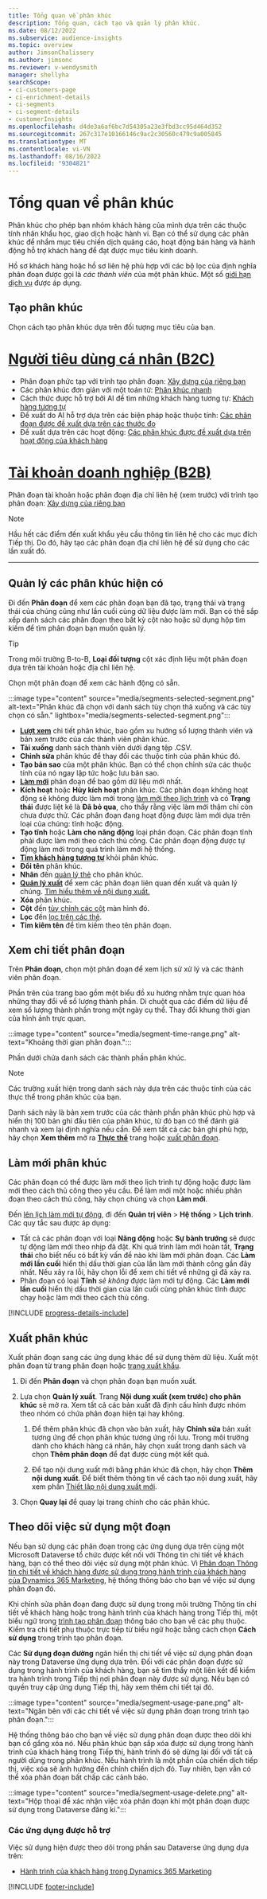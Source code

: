 ```yaml
---
title: Tổng quan về phân khúc
description: Tổng quan, cách tạo và quản lý phân khúc.
ms.date: 08/12/2022
ms.subservice: audience-insights
ms.topic: overview
author: JimsonChalissery
ms.author: jimsonc
ms.reviewer: v-wendysmith
manager: shellyha
searchScope:
- ci-customers-page
- ci-enrichment-details
- ci-segments
- ci-segment-details
- customerInsights
ms.openlocfilehash: d4de3a6af6bc7d54305a23e3fbd3cc95d464d352
ms.sourcegitcommit: 267c317e10166146c9ac2c30560c479c9a005845
ms.translationtype: MT
ms.contentlocale: vi-VN
ms.lasthandoff: 08/16/2022
ms.locfileid: "9304821"
---
```

# <a name="segments-overview"></a>Tổng quan về phân khúc

Phân khúc cho phép bạn nhóm khách hàng của mình dựa trên các thuộc tính nhân khẩu học, giao dịch hoặc hành vi. Bạn có thể sử dụng các phân khúc để nhắm mục tiêu chiến dịch quảng cáo, hoạt động bán hàng và hành động hỗ trợ khách hàng để đạt được mục tiêu kinh doanh.

Hồ sơ khách hàng hoặc hồ sơ liên hệ phù hợp với các bộ lọc của định nghĩa phân đoạn được gọi là *các thành viên* của một phân khúc. Một số [giới hạn dịch vụ](/dynamics365/customer-insights/service-limits) được áp dụng.

## <a name="create-a-segment"></a>Tạo phân khúc

Chọn cách tạo phân khúc dựa trên đối tượng mục tiêu của bạn.

# <a name="individual-consumers-b-to-c"></a>[Người tiêu dùng cá nhân (B2C)](#tab/b2c)

- Phân đoạn phức tạp với trình tạo phân đoạn: [Xây dựng của riêng bạn](segment-builder.md)
- Các phân khúc đơn giản với một toán tử: [Phân khúc nhanh](segment-quick.md)
- Cách thức được hỗ trợ bởi AI để tìm những khách hàng tương tự: [Khách hàng tương tự](find-similar-customer-segments.md)
- Đề xuất do AI hỗ trợ dựa trên các biện pháp hoặc thuộc tính: [Các phân đoạn được đề xuất dựa trên các thước đo](suggested-segments.md)
- Đề xuất dựa trên các hoạt động: [Các phân khúc được đề xuất dựa trên hoạt động của khách hàng](suggested-segments-activity.md)

# <a name="business-accounts-b-to-b"></a>[Tài khoản doanh nghiệp (B2B)](#tab/b2b)

Phân đoạn tài khoản hoặc phân đoạn địa chỉ liên hệ (xem trước) với trình tạo phân đoạn: [Xây dựng của riêng bạn](segment-builder.md)

> [!NOTE]
> Hầu hết các điểm đến xuất khẩu yêu cầu thông tin liên hệ cho các mục đích Tiếp thị. Do đó, hãy tạo các phân đoạn địa chỉ liên hệ để sử dụng cho các lần xuất đó.

---

## <a name="manage-existing-segments"></a>Quản lý các phân khúc hiện có

Đi đến **Phân đoạn** để xem các phân đoạn bạn đã tạo, trạng thái và trạng thái của chúng cũng như lần cuối cùng dữ liệu được làm mới. Bạn có thể sắp xếp danh sách các phân đoạn theo bất kỳ cột nào hoặc sử dụng hộp tìm kiếm để tìm phân đoạn bạn muốn quản lý.

> [!TIP]
> Trong môi trường B-to-B, **Loại đối tượng** cột xác định liệu một phân đoạn dựa trên tài khoản hoặc địa chỉ liên hệ.

Chọn một phân đoạn để xem các hành động có sẵn.

:::image type="content" source="media/segments-selected-segment.png" alt-text="Phân khúc đã chọn với danh sách tùy chọn thả xuống và các tùy chọn có sẵn." lightbox="media/segments-selected-segment.png":::

- [**Lượt xem**](#view-segment-details) chi tiết phân khúc, bao gồm xu hướng số lượng thành viên và bản xem trước của các thành viên phân khúc.
- **Tải xuống** danh sách thành viên dưới dạng tệp .CSV.
- **Chỉnh sửa** phân khúc để thay đổi các thuộc tính của phân khúc đó.
- **Tạo bản sao** của một phân khúc. Bạn có thể chọn chỉnh sửa các thuộc tính của nó ngay lập tức hoặc lưu bản sao.
- [**Làm mới**](#refresh-segments) phân đoạn để bao gồm dữ liệu mới nhất.
- **Kích hoạt** hoặc **Hủy kích hoạt** phân khúc. Các phân đoạn không hoạt động sẽ không được làm mới trong [làm mới theo lịch trình](schedule-refresh.md) và có **Trạng thái** được liệt kê là **Đã bỏ qua**, cho thấy rằng việc làm mới thậm chí còn chưa được thử. Các phân đoạn đang hoạt động được làm mới dựa trên loại của chúng: tĩnh hoặc động.
- **Tạo tĩnh** hoặc **Làm cho năng động** loại phân đoạn. Các phân đoạn tĩnh phải được làm mới theo cách thủ công. Các phân đoạn động được tự động làm mới trong quá trình làm mới hệ thống.
- [**Tìm khách hàng tương tự**](find-similar-customer-segments.md) khỏi phân khúc.
- **Đổi tên** phân khúc.
- **Nhãn** đến [quản lý thẻ](work-with-tags-columns.md#manage-tags) cho phân khúc.
- [**Quản lý xuất**](#export-segments) để xem các phân đoạn liên quan đến xuất và quản lý chúng. [Tìm hiểu thêm về nội dung xuất.](export-destinations.md)
- **Xóa** phân khúc.
- **Cột** đến [tùy chỉnh các cột](work-with-tags-columns.md#customize-columns) màn hình đó.
- **Lọc** đến [lọc trên các thẻ](work-with-tags-columns.md#filter-on-tags).
- **Tim kiêm tên** để tìm kiếm theo tên phân đoạn.

## <a name="view-segment-details"></a>Xem chi tiết phân đoạn

Trên **Phân đoạn**, chọn một phân đoạn để xem lịch sử xử lý và các thành viên phân đoạn.

Phần trên của trang bao gồm một biểu đồ xu hướng nhằm trực quan hóa những thay đổi về số lượng thành phần. Di chuột qua các điểm dữ liệu để xem số lượng thành phần trong một ngày cụ thể. Thay đổi khung thời gian của hình ảnh trực quan.

:::image type="content" source="media/segment-time-range.png" alt-text="Khoảng thời gian phân đoạn.":::

Phần dưới chứa danh sách các thành phần phân khúc.

> [!NOTE]
> Các trường xuất hiện trong danh sách này dựa trên các thuộc tính của các thực thể trong phân khúc của bạn.
>
> Danh sách này là bản xem trước của các thành phần phân khúc phù hợp và hiển thị 100 bản ghi đầu tiên của phân khúc, từ đó bạn có thể đánh giá nhanh và xem lại định nghĩa nếu cần. Để xem tất cả các bản ghi phù hợp, hãy chọn **Xem thêm** mở ra [**Thực thể**](entities.md) trang hoặc [xuất phân đoạn](export-destinations.md).

## <a name="refresh-segments"></a>Làm mới phân khúc

Các phân đoạn có thể được làm mới theo lịch trình tự động hoặc được làm mới theo cách thủ công theo yêu cầu. Để làm mới một hoặc nhiều phân đoạn theo cách thủ công, hãy chọn chúng và chọn **Làm mới**.

Đến [lên lịch làm mới tự động](schedule-refresh.md), đi đến **Quản trị viên** > **Hệ thống** > **Lịch trình**. Các quy tắc sau được áp dụng:

- Tất cả các phân đoạn với loại **Năng động** hoặc **Sự bành trướng** sẽ được tự động làm mới theo nhịp đã đặt. Khi quá trình làm mới hoàn tất, **Trạng thái** cho biết nếu có bất kỳ vấn đề nào khi làm mới phân đoạn. Các **Làm mới lần cuối** hiển thị dấu thời gian của lần làm mới thành công gần đây nhất. Nếu xảy ra lỗi, hãy chọn lỗi để xem chi tiết về những gì đã xảy ra.
- Phân đoạn có loại **Tĩnh** *sẽ không* được làm mới tự động. Các **Làm mới lần cuối** hiển thị dấu thời gian của lần cuối cùng phân khúc tĩnh được chạy hoặc làm mới theo cách thủ công.

[!INCLUDE [progress-details-include](includes/progress-details-pane.md)]

## <a name="export-segments"></a>Xuất phân khúc

Xuất phân đoạn sang các ứng dụng khác để sử dụng thêm dữ liệu. Xuất một phân đoạn từ trang phân đoạn hoặc [trang xuất khẩu](export-destinations.md).

1. Đi đến **Phân đoạn** và chọn phân đoạn bạn muốn xuất.

1. Lựa chọn **Quản lý xuất**. Trang **Nội dung xuất (xem trước) cho phân khúc** sẽ mở ra. Xem tất cả các bản xuất đã định cấu hình được nhóm theo nhóm có chứa phân đoạn hiện tại hay không.

   1. Để thêm phân khúc đã chọn vào bản xuất, hãy **Chỉnh sửa** bản xuất tương ứng để chọn phân khúc tương ứng rồi lưu. Trong môi trường dành cho khách hàng cá nhân, hãy chọn xuất trong danh sách và chọn **Thêm phân đoạn** để đạt được cùng một kết quả.

   1. Để tạo nội dung xuất mới bằng phân khúc đã chọn, hãy chọn **Thêm nội dung xuất**. Để biết thêm thông tin về cách tạo nội dung xuất, hãy xem phần [Thiết lập nội dung xuất mới](export-destinations.md#set-up-a-new-export).

1. Chọn **Quay lại** để quay lại trang chính cho các phân khúc.

## <a name="track-usage-of-a-segment"></a>Theo dõi việc sử dụng một đoạn

Nếu bạn sử dụng các phân đoạn trong các ứng dụng dựa trên cùng một Microsoft Dataverse tổ chức được kết nối với Thông tin chi tiết về khách hàng, bạn có thể theo dõi việc sử dụng một phân khúc. Vì [Phân đoạn Thông tin chi tiết về khách hàng được sử dụng trong hành trình của khách hàng của Dynamics 365 Marketing](/dynamics365/marketing/real-time-marketing-ci-profile), hệ thống thông báo cho bạn về việc sử dụng phân đoạn đó.

Khi chỉnh sửa phân đoạn đang được sử dụng trong môi trường Thông tin chi tiết về khách hàng hoặc trong hành trình của khách hàng trong Tiếp thị, một biểu ngữ trong [trình tạo phân đoạn](segment-builder.md) thông báo cho bạn về các phụ thuộc. Kiểm tra chi tiết phụ thuộc trực tiếp từ biểu ngữ hoặc bằng cách chọn **Cách sử dụng** trong trình tạo phân đoạn.

Các **Sử dụng đoạn đường** ngăn hiển thị chi tiết về việc sử dụng phân đoạn này trong Dataverse ứng dụng dựa trên. Đối với các phân đoạn được sử dụng trong hành trình của khách hàng, bạn sẽ tìm thấy một liên kết để kiểm tra hành trình trong Tiếp thị nơi phân đoạn này được sử dụng. Nếu bạn có quyền truy cập ứng dụng Tiếp thị, hãy xem thêm chi tiết tại đó.

:::image type="content" source="media/segment-usage-pane.png" alt-text="Ngăn bên với các chi tiết về việc sử dụng phân đoạn trong trình tạo phân đoạn.":::

Hệ thống thông báo cho bạn về việc sử dụng phân đoạn được theo dõi khi bạn cố gắng xóa nó. Nếu phân khúc bạn sắp xóa được sử dụng trong hành trình của khách hàng trong Tiếp thị, hành trình đó sẽ dừng lại đối với tất cả người dùng trong phân khúc. Nếu hành trình là một phần của chiến dịch tiếp thị, việc xóa sẽ ảnh hưởng đến chính chiến dịch đó. Tuy nhiên, bạn vẫn có thể xóa phân đoạn bất chấp các cảnh báo.

:::image type="content" source="media/segment-usage-delete.png" alt-text="Hộp thoại để xác nhận việc xóa phân đoạn khi một phân đoạn được sử dụng trong Dataverse đăng kí.":::

### <a name="supported-apps"></a>Các ứng dụng được hỗ trợ

Việc sử dụng hiện được theo dõi trong phần sau Dataverse ứng dụng dựa trên:

- [Hành trình của khách hàng trong Dynamics 365 Marketing](/dynamics365/marketing/real-time-marketing-ci-profile)

[!INCLUDE [footer-include](includes/footer-banner.md)]
